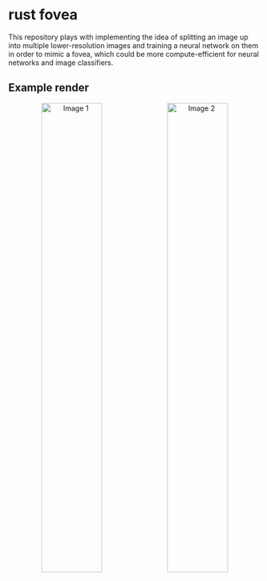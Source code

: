 # rust fovea


This repository plays with implementing the idea of splitting an image up into multiple lower-resolution images and training a neural network on them in order to mimic a fovea, which could be more compute-efficient for neural networks and image classifiers. 

## Example render
<p align="center">
  <img src="https://github.com/user-attachments/assets/b3e35d02-22ec-4c83-b28f-f1846ce71840" alt="Image 1" width="49%">
  <img src="https://github.com/user-attachments/assets/8b697c1f-9b68-420c-bcf9-f2bfe4929bf8" alt="Image 2" width="49%">
</p>


